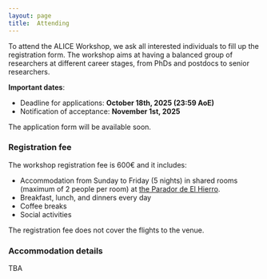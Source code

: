 ```yaml
---
layout: page
title:  Attending
---
```


To attend the ALICE Workshop, we ask all interested individuals to fill up the registration form. The workshop aims at having a balanced group of researchers at different career stages, from PhDs and postdocs to senior researchers. 


**Important dates**:

<!-- - Start of applications: **September 1st, 2025** -->
- Deadline for applications: **October 18th, 2025 (23:59 AoE)**
- Notification of acceptance: **November 1st, 2025**

<!-- We aim to create a diverse and engaged group of researchers. Excellent applicants with no previous experiences with complexity research will also be considered.  -->

The application form will be available soon.
<!-- The application form will be available soon [TBA](https://TBA) -->

<!-- ### The venue -->




### Registration fee

The workshop registration fee is 600€ and it includes:

- Accommodation from Sunday to Friday (5 nights) in shared rooms (maximum of 2 people per room) at [the Parador de El Hierro](https://paradores.es/en/parador-de-el-hierro).
- Breakfast, lunch, and dinners every day
- Coffee breaks
- Social activities

The registration fee does not cover the flights to the venue.


### Accommodation details

TBA
